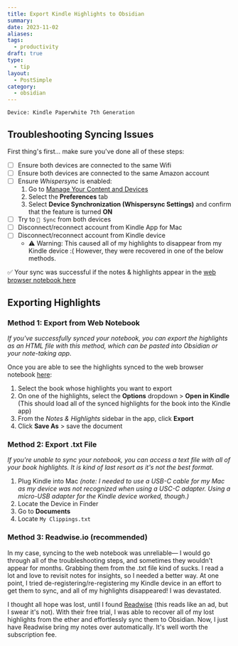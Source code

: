 ```yaml
---
title: Export Kindle Highlights to Obsidian
summary:
date: 2023-11-02
aliases:
tags:
  - productivity
draft: true
type:
  - tip
layout:
  - PostSimple
category:
  - obsidian
---
```


<Callout text="My Kindle is probably just old at this point, but I have the hardest time getting my Notes & Highlights to sync so I can access them from my laptop. If you are also struggling to access your notes and highlights from anywhere other than your Kindle device, this tip is for you." />

`Device: Kindle Paperwhite 7th Generation`

## Troubleshooting Syncing Issues

First thing's first... make sure you've done all of these steps:

- [ ] Ensure both devices are connected to the same Wifi
- [ ] Ensure both devices are connected to the same Amazon account
- [ ] Ensure _Whispersync_ is enabled:
  1.  Go to [Manage Your Content and Devices](https://www.amazon.com/mycd)
  2.  Select the **Preferences** tab
  3.  Select **Device Synchronization (Whispersync Settings)** and confirm that the feature is turned **ON**
- [ ] Try to `🔄 Sync` from both devices
- [ ] Disconnect/reconnect account from Kindle App for Mac
- [ ] Disconnect/reconnect account from Kindle device
  - ⚠️ Warning: This caused all of my highlights to disappear from my Kindle device :( However, they were recovered in one of the below methods.

✅ Your sync was successful if the notes & highlights appear in the [web browser notebook here](https://read.amazon.com/notebook)

## Exporting Highlights

### Method 1: Export from Web Notebook

_If you've successfully synced your notebook, you can export the highlights as an HTML file with this method, which can be pasted into Obsidian or your note-taking app_.

Once you are able to see the highlights synced to the web browser notebook [here](https://read.amazon.com/notebook):

1. Select the book whose highlights you want to export
2. On one of the highlights, select the **Options** dropdown > **Open in Kindle** (This should load all of the synced highlights for the book into the Kindle app)
3. From the _Notes & Highlights_ sidebar in the app, click **Export**
4. Click **Save As** > save the document

### Method 2: Export .txt File

_If you're unable to sync your notebook, you can access a text file with all of your book highlights. It is kind of last resort as it's not the best format._

1. Plug Kindle into Mac _(note: I needed to use a USB-C cable for my Mac as my device was not recognized when using a USC-C adapter. Using a micro-USB adapter for the Kindle device worked, though.)_
2. Locate the Device in Finder
3. Go to **Documents**
4. Locate `My Clippings.txt`

### Method 3: Readwise.io (recommended)

In my case, syncing to the web notebook was unreliable— I would go through all of the troubleshooting steps, and sometimes they wouldn't appear for months. Grabbing them from the .txt file kind of sucks. I read a lot and love to revisit notes for insights, so I needed a better way. At one point, I tried de-registering/re-registering my Kindle device in an effort to get them to sync, and all of my highlights disappeared! I was devastated.

I thought all hope was lost, until I found [Readwise](https://readwise.io/) (this reads like an ad, but I swear it's not). With their free trial, I was able to recover all of my lost highlights from the ether and effortlessly sync them to Obsidian. Now, I just have Readwise bring my notes over automatically. It's well worth the subscription fee.

